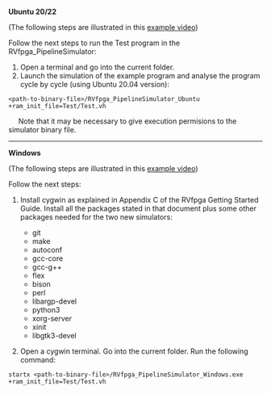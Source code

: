 **Ubuntu 20/22**

(The following steps are illustrated in this [example video](https://drive.google.com/file/d/1fX9cWZdV_GF7UTNUp-tYYD5TfJakeJai/view?usp=sharing))

Follow the next steps to run the Test program in the RVfpga_PipelineSimulator:

1. Open a terminal and go into the current folder.
2. Launch the simulation of the example program and analyse the program cycle by cycle (using Ubuntu 20.04 version):
```
<path-to-binary-file>/RVfpga_PipelineSimulator_Ubuntu +ram_init_file=Test/Test.vh
```
&nbsp;&nbsp;&nbsp;&nbsp;&nbsp;Note that it may be necessary to give execution permisions to the simulator binary file.

___


**Windows**

(The following steps are illustrated in this [example video](https://drive.google.com/file/d/1_HnV5Tr3MhDgzTSx-42JW7iN98Gh4g_p/view?usp=sharing))

Follow the next steps:

1. Install cygwin as explained in Appendix C of the RVfpga Getting Started Guide. Install all the packages stated in that document plus some other packages needed for the two new simulators:

    * git
    * make 
    * autoconf
    * gcc-core 
    * gcc-g++ 
    * flex
    * bison
    * perl
    * libargp-devel
    * python3
    * xorg-server
    * xinit
    * libgtk3-devel

2. Open a cygwin terminal. Go into the current folder. Run the following command:

```
startx <path-to-binary-file>/RVfpga_PipelineSimulator_Windows.exe +ram_init_file=Test/Test.vh
```
